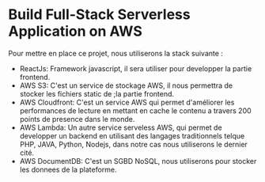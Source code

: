 
# Build Full-Stack Serverless Application on AWS 

Pour mettre en place ce projet, nous utiliserons la stack suivante :




- ReactJs: Framework javascript, il sera utiliser pour developper la partie frontend.
- AWS S3: C'est un service de stockage AWS, il nous permettra de stocker les fichiers static de ;la partie frontend.
- AWS Cloudfront: C'est un service AWS qui permet d'améliorer les performances de lecture en mettant en cache le contenu a travers 200 points de presence dans le monde. 
- AWS Lambda: Un autre service serveless AWS, qui permet de developper un backend en utilisant des langages traditionnels telque PHP, JAVA, Python, Nodejs, dans notre cas nous utiliserons le dernier cité.
- AWS DocumentDB: C'est un SGBD NoSQL, nous utiliserons pour stocker les donnees de la plateforme.


